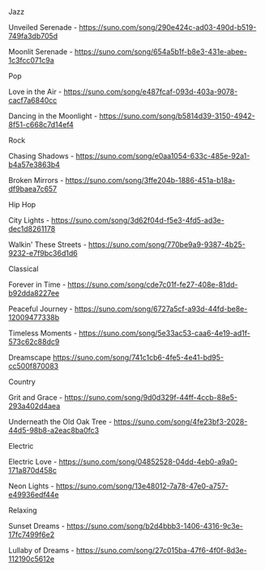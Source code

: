 Jazz

Unveiled Serenade - 
https://suno.com/song/290e424c-ad03-490d-b519-749fa3db705d

Moonlit Serenade - 
https://suno.com/song/654a5b1f-b8e3-431e-abee-1c3fcc071c9a

Pop

Love in the Air - 
https://suno.com/song/e487fcaf-093d-403a-9078-cacf7a6840cc

Dancing in the Moonlight - 
https://suno.com/song/b5814d39-3150-4942-8f51-c668c7d14ef4

Rock

Chasing Shadows - 
https://suno.com/song/e0aa1054-633c-485e-92a1-b4a57e3863b4

Broken Mirrors - 
https://suno.com/song/3ffe204b-1886-451a-b18a-df9baea7c657


Hip Hop

City Lights - 
https://suno.com/song/3d62f04d-f5e3-4fd5-ad3e-dec1d8261178 


Walkin' These Streets -
https://suno.com/song/770be9a9-9387-4b25-9232-e7f9bc36d1d6


Classical

Forever in Time -
https://suno.com/song/cde7c01f-fe27-408e-81dd-b92dda8227ee

Peaceful Journey -
https://suno.com/song/6727a5cf-a93d-44fd-be8e-12009477338b

Timeless Moments -
https://suno.com/song/5e33ac53-caa6-4e19-ad1f-573c62c88dc9

Dreamscape
https://suno.com/song/741c1cb6-4fe5-4e41-bd95-cc500f870083


Country

Grit and Grace -
https://suno.com/song/9d0d329f-44ff-4ccb-88e5-293a402d4aea

Underneath the Old Oak Tree -
https://suno.com/song/4fe23bf3-2028-44d5-98b8-a2eac8ba0fc3 

Electric

Electric Love - 
https://suno.com/song/04852528-04dd-4eb0-a9a0-171a870d458c

Neon Lights - 
https://suno.com/song/13e48012-7a78-47e0-a757-e49936edf44e

Relaxing

Sunset Dreams - 
https://suno.com/song/b2d4bbb3-1406-4316-9c3e-17fc7499f6e2

Lullaby of Dreams - 
https://suno.com/song/27c015ba-47f6-4f0f-8d3e-112190c5612e
